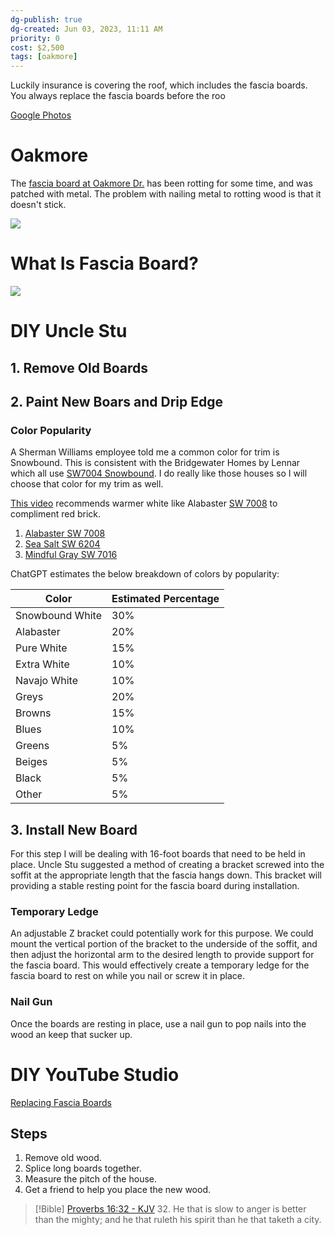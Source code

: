 ```yaml
---
dg-publish: true
dg-created: Jun 03, 2023, 11:11 AM
priority: 0
cost: $2,500
tags: [oakmore]
---
```


Luckily insurance is covering the roof, which includes the fascia boards. You always replace the fascia boards before the roo

[Google Photos](https://photos.app.goo.gl/v6TXMS2NLy1v1HDXA)

# Oakmore

The [fascia board at Oakmore Dr.](https://photos.app.goo.gl/7dp3ha1gLeo3zXs49) has been rotting for some time, and was patched with metal. The problem with nailing metal to rotting wood is that it doesn't stick. 

![](https://i.imgur.com/yowAtGF.png)

# What Is Fascia Board?

![](https://images.saymedia-content.com/.image/t_share/MTc0MzUzOTUyODM2NDI5MTYw/tips-for-painting-soffits-and-fascia-boards.jpg)


# DIY Uncle Stu

## 1. Remove Old Boards

## 2. Paint New Boars and Drip Edge

### Color Popularity

A Sherman Williams employee told me a common color for trim is Snowbound. This is consistent with the Bridgewater Homes by Lennar which all use [SW7004 Snowbound](https://www.sherwin-williams.com/en-us/color/color-family/white-paint-colors/sw7004-snowbound). I do really like those houses so I will choose that color for my trim as well.

[This video](https://www.youtube.com/watch?app=desktop&v=4Qa18K5ii6k) recommends warmer white like Alabaster [SW 7008](https://www.sherwin-williams.com/en-us/color/color-family/white-paint-colors/sw7008-alabaster) to compliment red brick.
1. [Alabaster SW 7008](https://www.sherwin-williams.com/en-us/color/color-family/white-paint-colors/sw7008-alabaster)
2. [Sea Salt SW 6204](https://www.sherwin-williams.com/en-us/color/color-family/green-paint-colors/sw6204-sea-salt)
3. [Mindful Gray SW 7016](https://www.sherwin-williams.com/en-us/color/color-family/neutral-paint-colors/sw7016-mindful-gray)

ChatGPT estimates the below breakdown of colors by popularity:

| Color           | Estimated Percentage |
|-----------------|----------------------|
| Snowbound White | 30%                  |
| Alabaster       | 20%                  |
| Pure White      | 15%                  |
| Extra White     | 10%                  |
| Navajo White    | 10%                  |
| Greys           | 20%                  |
| Browns          | 15%                  |
| Blues           | 10%                  |
| Greens          | 5%                   |
| Beiges          | 5%                   |
| Black           | 5%                   |
| Other           | 5%                   |


## 3. Install New Board

For this step I will be dealing with 16-foot boards that need to be held in place. Uncle Stu suggested a method of creating a bracket screwed into the soffit at the appropriate length that the fascia hangs down. This bracket will providing a stable resting point for the fascia board during installation.

### Temporary Ledge

An adjustable Z bracket could potentially work for this purpose. We could mount the vertical portion of the bracket to the underside of the soffit, and then adjust the horizontal arm to the desired length to provide support for the fascia board. This would effectively create a temporary ledge for the fascia board to rest on while you nail or screw it in place.

### Nail Gun

Once the boards are resting in place, use a nail gun to pop nails into the wood an keep that sucker up.

# DIY YouTube Studio

[Replacing Fascia Boards](https://www.youtube.com/watch?v=9PPUOL5JkdU)

## Steps

1. Remove old wood.
2. Splice long boards together.
3. Measure the pitch of the house.
4.  Get a friend to help you place the new wood.

> [!Bible] [Proverbs 16:32 - KJV](https://bible-api.com/proverbs+16:32?translation=kjv)
> 32. He that is slow to anger is better than the mighty; and he that ruleth his spirit than he that taketh a city.
